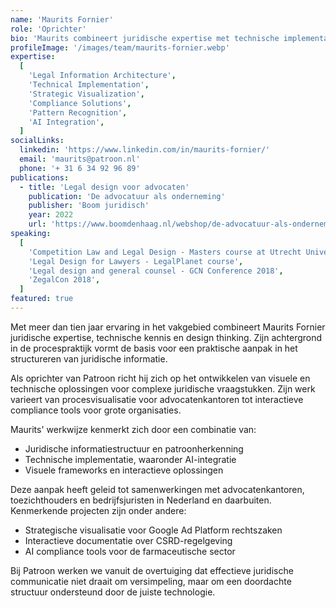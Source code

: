 ```yaml
---
name: 'Maurits Fornier'
role: 'Oprichter'
bio: 'Maurits combineert juridische expertise met technische implementatie en design thinking. Met een achtergrond in de procespraktijk richt hij zich op het ontwikkelen van visuele en technische oplossingen voor complexe juridische vraagstukken.'
profileImage: '/images/team/maurits-fornier.webp'
expertise:
  [
    'Legal Information Architecture',
    'Technical Implementation',
    'Strategic Visualization',
    'Compliance Solutions',
    'Pattern Recognition',
    'AI Integration',
  ]
socialLinks:
  linkedin: 'https://www.linkedin.com/in/maurits-fornier/'
  email: 'maurits@patroon.nl'
  phone: '+ 31 6 34 92 96 89'
publications:
  - title: 'Legal design voor advocaten'
    publication: 'De advocatuur als onderneming'
    publisher: 'Boom juridisch'
    year: 2022
    url: 'https://www.boomdenhaag.nl/webshop/de-advocatuur-als-onderneming-2'
speaking:
  [
    'Competition Law and Legal Design - Masters course at Utrecht University',
    'Legal Design for Lawyers - LegalPlanet course',
    'Legal design and general counsel - GCN Conference 2018',
    'ZegalCon 2018',
  ]
featured: true
---
```


Met meer dan tien jaar ervaring in het vakgebied combineert Maurits Fornier juridische expertise, technische kennis en design thinking. Zijn achtergrond in de procespraktijk vormt de basis voor een praktische aanpak in het structureren van juridische informatie.

Als oprichter van Patroon richt hij zich op het ontwikkelen van visuele en technische oplossingen voor complexe juridische vraagstukken. Zijn werk varieert van procesvisualisatie voor advocatenkantoren tot interactieve compliance tools voor grote organisaties.

Maurits' werkwijze kenmerkt zich door een combinatie van:

- Juridische informatiestructuur en patroonherkenning
- Technische implementatie, waaronder AI-integratie
- Visuele frameworks en interactieve oplossingen

Deze aanpak heeft geleid tot samenwerkingen met advocatenkantoren, toezichthouders en bedrijfsjuristen in Nederland en daarbuiten. Kenmerkende projecten zijn onder andere:

- Strategische visualisatie voor Google Ad Platform rechtszaken
- Interactieve documentatie over CSRD-regelgeving
- AI compliance tools voor de farmaceutische sector

Bij Patroon werken we vanuit de overtuiging dat effectieve juridische communicatie niet draait om versimpeling, maar om een doordachte structuur ondersteund door de juiste technologie.
